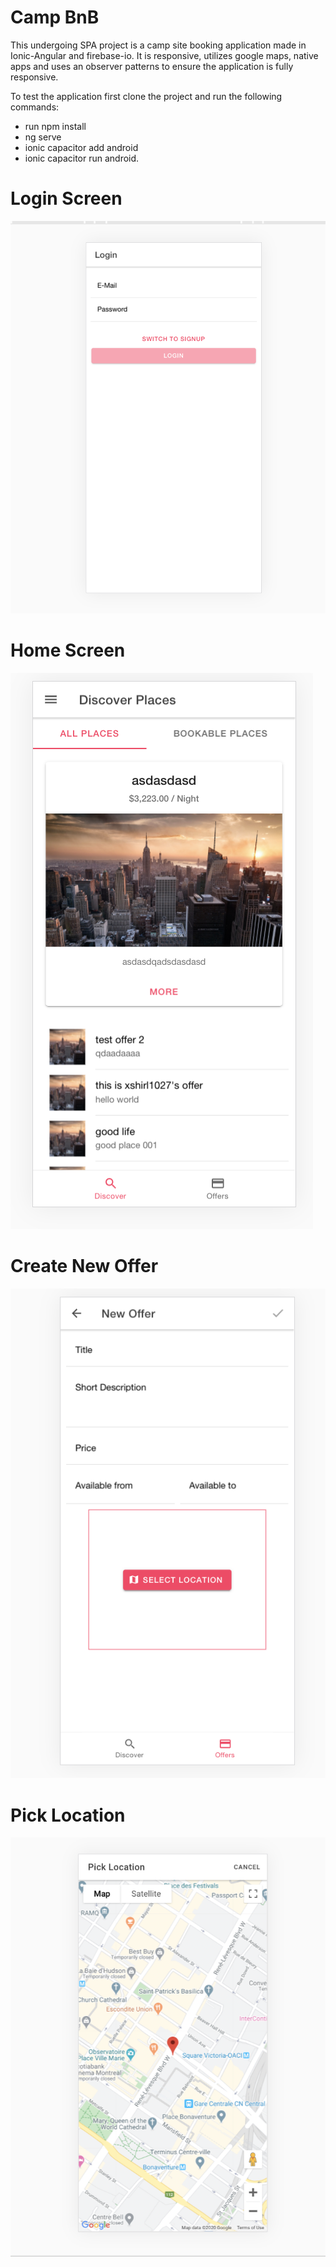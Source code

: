 # Camp BnB
This undergoing SPA project is a camp site booking application made in Ionic-Angular and firebase-io. It is responsive, utilizes google maps, native apps and uses an observer patterns to ensure the application is fully responsive.

To test the application first clone the project and run the following commands:
  * run npm install
  * ng serve 
  * ionic capacitor add android 
  * ionic capacitor run android.
  

# Login Screen
![Image of login](https://github.com/xshirl1027/bookingplaces/blob/master/images/login-screen.png)
# Home Screen
![Image of discover tab](https://github.com/xshirl1027/bookingplaces/blob/master/images/places-offered.png)
# Create New Offer
![Image of demo](https://github.com/xshirl1027/bookingplaces/blob/master/images/new-offer-pick-location.png)
# Pick Location
![Image of demo](https://github.com/xshirl1027/bookingplaces/blob/master/images/google-location-picker.png)
